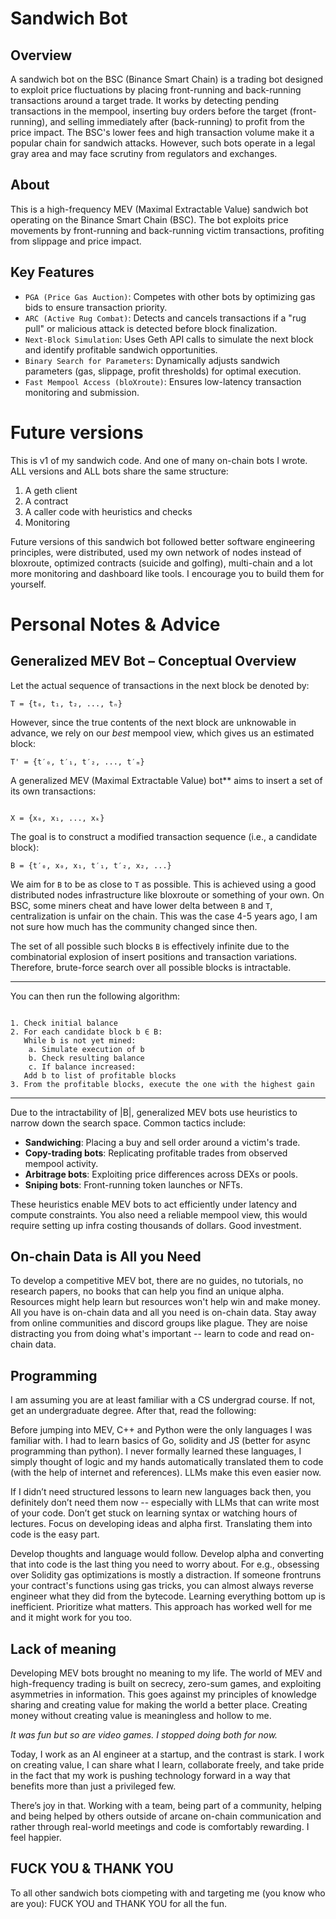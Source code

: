 # Sandwich Bot

## Overview

A sandwich bot on the BSC (Binance Smart Chain) is a trading bot designed to exploit price fluctuations by placing front-running and back-running transactions around a target trade. 
It works by detecting pending transactions in the mempool, inserting buy orders before the target (front-running), and selling immediately after (back-running) to profit from the price impact. 
The BSC's lower fees and high transaction volume make it a popular chain for sandwich attacks. However, such bots operate in a legal gray area and may face scrutiny from regulators and exchanges. 

## About
This is a high-frequency MEV (Maximal Extractable Value) sandwich bot operating on the Binance Smart Chain (BSC). The bot exploits price movements by front-running and back-running victim transactions, profiting from slippage and price impact.

## Key Features
- `PGA (Price Gas Auction)`: Competes with other bots by optimizing gas bids to ensure transaction priority.
- `ARC (Active Rug Combat)`: Detects and cancels transactions if a "rug pull" or malicious attack is detected before block finalization.
- `Next-Block Simulation`: Uses Geth API calls to simulate the next block and identify profitable sandwich opportunities.
- `Binary Search for Parameters`: Dynamically adjusts sandwich parameters (gas, slippage, profit thresholds) for optimal execution.
- `Fast Mempool Access (bloXroute)`: Ensures low-latency transaction monitoring and submission. 


# Future versions
This is v1 of my sandwich code. And one of many on-chain bots I wrote. ALL versions and ALL bots share the same structure:
1. A geth client
2. A contract
3. A caller code with heuristics and checks
4. Monitoring


Future versions of this sandwich bot followed better software engineering principles, were distributed, used my own
network of nodes instead of bloxroute, optimized contracts (suicide and golfing), multi-chain and a lot more monitoring
and dashboard like tools. I encourage you to build them for yourself.

# Personal Notes & Advice
## Generalized MEV Bot – Conceptual Overview
Let the actual sequence of transactions in the next block be denoted by:

```
T = {t₀, t₁, t₂, ..., tₙ}
```

However, since the true contents of the next block are unknowable in advance, we rely on our *best* mempool view, which gives us an estimated block:

```
T' = {t′₀, t′₁, t′₂, ..., t′ₘ}

```

A generalized MEV (Maximal Extractable Value) bot** aims to insert a set of its own transactions:

```

X = {x₀, x₁, ..., xₖ}

```

The goal is to construct a modified transaction sequence (i.e., a candidate block):

```
B = {t′₀, x₀, x₁, t′₁, t′₂, x₂, ...}
```
We aim for `B` to be as close to `T` as possible. This is achieved using a good distributed nodes infrastructure like bloxroute or something of your own.
On BSC, some miners cheat and have lower delta between `B` and `T`, centralization is unfair on the chain. This was the case 4-5 years ago, I am not sure how much has the community changed since then.

The set of all possible such blocks `B` is effectively infinite due to the combinatorial explosion of insert positions
and transaction variations. Therefore, brute-force search over all possible blocks is intractable.

---

You can then run the following algorithm:
```

1. Check initial balance
2. For each candidate block b ∈ B:
   While b is not yet mined:
    a. Simulate execution of b
    b. Check resulting balance
    c. If balance increased:
   Add b to list of profitable blocks
3. From the profitable blocks, execute the one with the highest gain

```
---

Due to the intractability of |B|, generalized MEV bots use heuristics to narrow down the search space. Common tactics include:

- **Sandwiching**: Placing a buy and sell order around a victim's trade.
- **Copy-trading bots**: Replicating profitable trades from observed mempool activity.
- **Arbitrage bots**: Exploiting price differences across DEXs or pools.
- **Sniping bots**: Front-running token launches or NFTs.

These heuristics enable MEV bots to act efficiently under latency and compute constraints.
You also need a reliable mempool view, this would require setting up infra costing thousands of dollars. Good investment.


## On-chain Data is All you Need
To develop a competitive MEV bot, there are no guides, no tutorials, no research papers, no books that can help you find
an unique alpha. Resources might help learn but resources won't help win and make money.
All you have is on-chain data and all you need is on-chain data. Stay away from online communities and discord groups
like plague. They are noise distracting you from doing what's important -- learn to code and read on-chain data.

## Programming
I am assuming you are at least familiar with a CS undergrad course. If not, get an undergraduate degree. After that,
read the following: 

Before jumping into MEV, C++ and Python were the only languages I was familiar with. I had to learn basics of Go, solidity
and JS (better for async programming than python). I never formally learned these languages, I simply thought of logic
and my hands automatically translated them to code (with the help of internet and references). LLMs make this even easier now.

If I didn’t need structured lessons to learn new languages back then, you definitely don’t need them now -- especially with
LLMs that can write most of your code. Don’t get stuck on learning syntax or watching hours of lectures. Focus on
developing ideas and alpha first. Translating them into code is the easy part.

Develop thoughts and language would follow. Develop alpha and converting that into code is the last thing you need to
worry about. For e.g., obsessing over Solidity gas optimizations is mostly a distraction. If someone frontruns your
contract's functions using gas tricks, you can almost always reverse engineer what they did from the bytecode. Learning
everything bottom up is inefficient. Prioritize what matters. This approach has worked well for me and it might work
for you too.

## Lack of meaning
Developing MEV bots brought no meaning to my life. The world of MEV and high-frequency trading is built on secrecy,
zero-sum games, and exploiting asymmetries in information. This goes against my principles of knowledge sharing and
creating value for making the world a better place. Creating money without creating value is meaningless and hollow to me.

*It was fun but so are video games. I stopped doing both for now.*

Today, I work as an AI engineer at a startup, and the contrast is stark. I work on creating value, I can share what I
learn, collaborate freely, and take pride in the fact that my work is pushing technology forward in a way that benefits
more than just a privileged few.

There’s joy in that. Working with a team, being part of a community, helping and being helped by others outside of
arcane on-chain communication and rather through real-world meetings and code is comfortably rewarding. I feel happier.

## FUCK YOU & THANK YOU
To all other sandwich bots ciompeting with and targeting me (you know who are you): FUCK YOU and THANK YOU for all the fun.